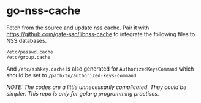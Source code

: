 # go-nss-cache
Fetch from the source and update nss cache.
Pair it with https://github.com/gate-sso/libnss-cache to integrate the following files to NSS databases.
```
/etc/passwd.cache
/etc/group.cache
```

And `/etc/sshkey.cache` is also generated for `AuthorizedKeysCommand` which should be set to `/path/to/authorized-keys-command`.

_NOTE: The codes are a little unnecessarily complicated. They could be simpler. This repo is only for golang programming practises._
